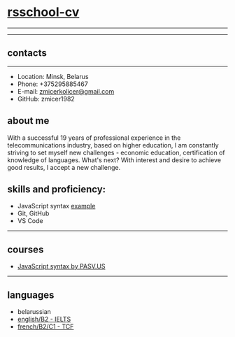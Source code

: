 # [rsschool-cv](https://github.com/rolling-scopes-school/)

---

---

## contacts

---

- Location: Minsk, Belarus
- Phone: +375295885467
- E-mail: zmicerkolicer@gmail.com
- GitHub: zmicer1982

## about me

With a successful 19 years of professional experience in the telecommunications industry, based on higher education, I am constantly striving to set myself new challenges - economic education, certification of knowledge of languages. What's next? With interest and desire to achieve good results, I accept a new challenge.

## skills and proficiency:

- JavaScript syntax [example](https://jsbin.com/vixilixoba/edit?js,console)
- Git, GitHub
- VS Code

---

## courses

- [JavaScript syntax by PASV.US](https://localcoding.us/course/5c140b2b42f6ea23059cbe8f)

---

## languages

- belarussian
- [english/B2 - IELTS](https://drive.google.com/file/d/1l1Yp3H2sM04qbtzcdjxp3EW0wNMpn_0q/view?usp=sharing)
- [french/B2/C1 - TCF](https://drive.google.com/file/d/1Gxnq63HLszH0kNvj_WckPpLoMMz4he4_/view?usp=sharing)
